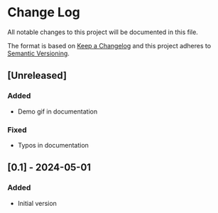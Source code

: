 # Change Log

All notable changes to this project will be documented in this file.

The format is based on [Keep a Changelog](https://keepachangelog.com/)
and this project adheres to [Semantic Versioning](https://semver.org/).

## [Unreleased]

### Added
- Demo gif in documentation

### Fixed
- Typos in documentation

## [0.1] - 2024-05-01

### Added
- Initial version

